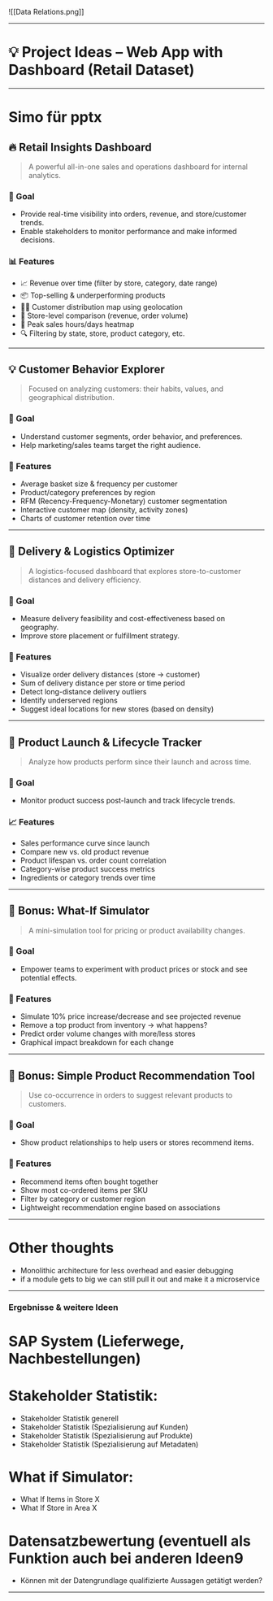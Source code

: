 ![[Data Relations.png]]

---


# 💡 Project Ideas – Web App with Dashboard (Retail Dataset)

---

# Simo für pptx
## 🔥 Retail Insights Dashboard
> A powerful all-in-one sales and operations dashboard for internal analytics.


### 🎯 Goal
- Provide real-time visibility into orders, revenue, and store/customer trends.
- Enable stakeholders to monitor performance and make informed decisions.


### 📊 Features
- 📈 Revenue over time (filter by store, category, date range)
- 📦 Top-selling & underperforming products
- 🧍‍♂️ Customer distribution map using geolocation
- 🏬 Store-level comparison (revenue, order volume)
- 📅 Peak sales hours/days heatmap
- 🔍 Filtering by state, store, product category, etc.

---

## 💡 Customer Behavior Explorer
> Focused on analyzing customers: their habits, values, and geographical distribution.


### 🎯 Goal
- Understand customer segments, order behavior, and preferences.
- Help marketing/sales teams target the right audience.


### 🔎 Features
- Average basket size & frequency per customer
- Product/category preferences by region
- RFM (Recency-Frequency-Monetary) customer segmentation
- Interactive customer map (density, activity zones)
- Charts of customer retention over time

---

## 🚛 Delivery & Logistics Optimizer
> A logistics-focused dashboard that explores store-to-customer distances and delivery efficiency.


### 🎯 Goal
- Measure delivery feasibility and cost-effectiveness based on geography.
- Improve store placement or fulfillment strategy.


### 🚚 Features
- Visualize order delivery distances (store → customer)
- Sum of delivery distance per store or time period
- Detect long-distance delivery outliers
- Identify underserved regions
- Suggest ideal locations for new stores (based on density)

---

## 🛒 Product Launch & Lifecycle Tracker
> Analyze how products perform since their launch and across time.


### 🎯 Goal
- Monitor product success post-launch and track lifecycle trends.


### 📈 Features
- Sales performance curve since launch
- Compare new vs. old product revenue
- Product lifespan vs. order count correlation
- Category-wise product success metrics
- Ingredients or category trends over time

---

## 🔁 Bonus: What-If Simulator
> A mini-simulation tool for pricing or product availability changes.


### 🎯 Goal
- Empower teams to experiment with product prices or stock and see potential effects.


### 🧪 Features
- Simulate 10% price increase/decrease and see projected revenue
- Remove a top product from inventory → what happens?
- Predict order volume changes with more/less stores
- Graphical impact breakdown for each change

---

## 🤖 Bonus: Simple Product Recommendation Tool
> Use co-occurrence in orders to suggest relevant products to customers.


### 🎯 Goal
- Show product relationships to help users or stores recommend items.


### 🧠 Features
- Recommend items often bought together
- Show most co-ordered items per SKU
- Filter by category or customer region
- Lightweight recommendation engine based on associations

---

# Other thoughts
- Monolithic architecture for less overhead and easier debugging
- if a module gets to big we can still pull it out and make it a microservice

---

### Ergebnisse & weitere Ideen

# SAP System  (Lieferwege, Nachbestellungen)
# Stakeholder Statistik:
- Stakeholder Statistik generell
- Stakeholder Statistik (Spezialisierung auf Kunden)
- Stakeholder Statistik (Spezialisierung auf Produkte)
- Stakeholder Statistik (Spezialisierung auf Metadaten)
# What if Simulator:
- What If Items in Store X
- What If Store in Area X
# Datensatzbewertung (eventuell als Funktion auch bei anderen Ideen9
- Können mit der Datengrundlage qualifizierte Aussagen getätigt werden?

---

